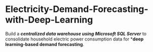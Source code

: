 # Electricity-Demand-Forecasting-with-Deep-Learning
Build a ***centralized data warehouse using Microsoft SQL Server*** to consolidate household electric power consumption data for ***deep learning-based demand forecasting**.
